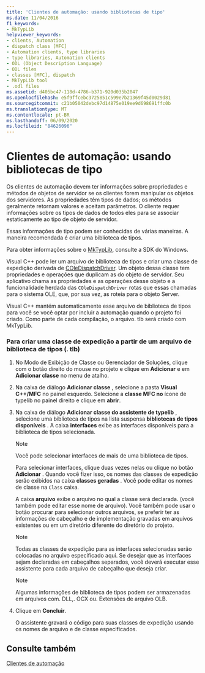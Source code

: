 ```yaml
---
title: 'Clientes de automação: usando bibliotecas de tipo'
ms.date: 11/04/2016
f1_keywords:
- MkTypLib
helpviewer_keywords:
- clients, Automation
- dispatch class [MFC]
- Automation clients, type libraries
- type libraries, Automation clients
- ODL (Object Description Language)
- ODL files
- classes [MFC], dispatch
- MkTypLib tool
- .odl files
ms.assetid: d405bc47-118d-4786-b371-920d035b2047
ms.openlocfilehash: e5f9ffcebc3725851c599e7b21369f45d0029d81
ms.sourcegitcommit: c21b05042debc97d14875e019ee9d698691ffc0b
ms.translationtype: MT
ms.contentlocale: pt-BR
ms.lasthandoff: 06/09/2020
ms.locfileid: "84626096"
---
```

# <a name="automation-clients-using-type-libraries"></a>Clientes de automação: usando bibliotecas de tipo

Os clientes de automação devem ter informações sobre propriedades e métodos de objetos de servidor se os clientes forem manipular os objetos dos servidores. As propriedades têm tipos de dados; os métodos geralmente retornam valores e aceitam parâmetros. O cliente requer informações sobre os tipos de dados de todos eles para se associar estaticamente ao tipo de objeto de servidor.

Essas informações de tipo podem ser conhecidas de várias maneiras. A maneira recomendada é criar uma biblioteca de tipos.

Para obter informações sobre o [MkTypLib](/windows/win32/Midl/differences-between-midl-and-mktyplib), consulte a SDK do Windows.

Visual C++ pode ler um arquivo de biblioteca de tipos e criar uma classe de expedição derivada de [COleDispatchDriver](reference/coledispatchdriver-class.md). Um objeto dessa classe tem propriedades e operações que duplicam as do objeto de servidor. Seu aplicativo chama as propriedades e as operações desse objeto e a funcionalidade herdada das `COleDispatchDriver` rotas que essas chamadas para o sistema OLE, que, por sua vez, as roteia para o objeto Server.

Visual C++ mantém automaticamente esse arquivo de biblioteca de tipos para você se você optar por incluir a automação quando o projeto foi criado. Como parte de cada compilação, o arquivo. tlb será criado com MkTypLib.

### <a name="to-create-a-dispatch-class-from-a-type-library-tlb-file"></a>Para criar uma classe de expedição a partir de um arquivo de biblioteca de tipos (. tlb)

1. No Modo de Exibição de Classe ou Gerenciador de Soluções, clique com o botão direito do mouse no projeto e clique em **Adicionar** e em **Adicionar classe** no menu de atalho.

1. Na caixa de diálogo **Adicionar classe** , selecione a pasta **Visual C++/MFC** no painel esquerdo. Selecione a **classe MFC no** ícone de typelib no painel direito e clique em **abrir**.

1. Na caixa de diálogo **Adicionar classe do assistente de typelib** , selecione uma biblioteca de tipos na lista suspensa **bibliotecas de tipos disponíveis** . A caixa **interfaces** exibe as interfaces disponíveis para a biblioteca de tipos selecionada.

    > [!NOTE]
    >  Você pode selecionar interfaces de mais de uma biblioteca de tipos.

   Para selecionar interfaces, clique duas vezes nelas ou clique no botão **Adicionar** . Quando você fizer isso, os nomes das classes de expedição serão exibidos na caixa **classes geradas** . Você pode editar os nomes de classe na `Class` caixa.

   A caixa **arquivo** exibe o arquivo no qual a classe será declarada. (você também pode editar esse nome de arquivo). Você também pode usar o botão procurar para selecionar outros arquivos, se preferir ter as informações de cabeçalho e de implementação gravadas em arquivos existentes ou em um diretório diferente do diretório do projeto.

    > [!NOTE]
    >  Todas as classes de expedição para as interfaces selecionadas serão colocadas no arquivo especificado aqui. Se desejar que as interfaces sejam declaradas em cabeçalhos separados, você deverá executar esse assistente para cada arquivo de cabeçalho que deseja criar.

    > [!NOTE]
    >  Algumas informações de biblioteca de tipos podem ser armazenadas em arquivos com. DLL,. OCX ou. Extensões de arquivo OLB.

1. Clique em **Concluir**.

   O assistente gravará o código para suas classes de expedição usando os nomes de arquivo e de classe especificados.

## <a name="see-also"></a>Consulte também

[Clientes de automação](automation-clients.md)
